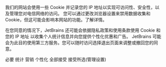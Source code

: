 
我们的网站会使用一些 Cookie 并记录您的 IP 地址以实现可访问性、安全性，以及管理您对电信网络的访问。
您可以通过更改浏览器设置来禁用数据收集和 Cookie，但这可能会影响本网站的功能。了解详情。

在您同意的情况下，JetBrains 还可能会依据隐私政策和使用条款使用 Cookie 和您的 IP 地址
以收集个人统计信息并向您提供个性化优惠和广告。
JetBrains 可能会为此目的使用第三方服务。您可以随时访问选择退出页面来调整或撤回您的同意。

必要  统计
营销  个性化
全部接受  接受所选(管理设置)